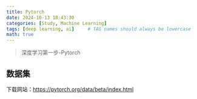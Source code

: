 ```yaml
---
title: Pytorch 
date: 2024-10-13 18:43:30 
categories: [Study, Machine Learning]
tags: [deep learning, ai]     # TAG names should always be lowercase
math: true
--- 
```


> 深度学习第一步-Pytorch

## 数据集

下载网站：https://pytorch.org/data/beta/index.html